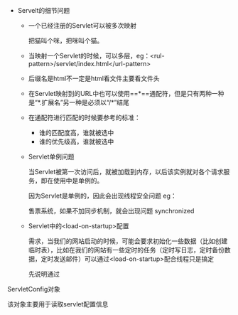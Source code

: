 + Servelt的细节问题

    + 一个已经注册的Servlet可以被多次映射

        把猫叫个咪，把咪叫个猫。

    + 当映射一个Servlet的时候，可以多层，eg：\<rul-pattern\>/servlet/index.html\</url-pattern\>

    + 后缀名是html不一定是html看文件主要看文件头

    + 在Servlet映射到的URL中也可以使用==\*==通配符，但是只有两种一种是“\*.扩展名”另一种是必须以“/\*”结尾

    + 在通配符进行匹配的时候要参考的标准：

        + 谁的匹配度高，谁就被选中
        + 谁的优先级高，谁就被选中

    + Servlet单例问题

        当Servlet被第一次访问后，就被加载到内存，以后该实例就对各个请求服务，即在使用中是单例的。

        因为Servlet是单例的，因此会出现线程安全问题 eg：

        售票系统，如果不加同步机制，就会出现问题 synchronized 

    + Servlet中的\<load-on-startup\>配置

        需求，当我们的网站启动的时候，可能会要求初始化一些数据（比如创建临时表），比如在我们的网站有一些定时的任务（定时写日志，定时备份数据，定时发送邮件）可以通过\<load-on-startup\>配合线程只是搞定

        先说明通过



ServletConfig对象

该对象主要用于读取servlet配置信息